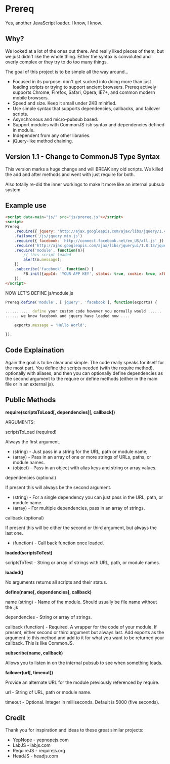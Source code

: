 Prereq
=============

Yes, another JavaScript loader. I know, I know.

Why?
-------

We looked at a lot of the ones out there. And really liked pieces of them, but we just didn't like the whole thing. Either
the syntax is convoluted and overly complex or they try to do too many things.

The goal of this project is to be simple all the way around...

* Focused in its purpose: don't get sucked into doing more than just loading scripts or trying to support ancient browsers. Prereq actively supports Chrome, Firefox, Safari, Opera, IE7+, and common modern mobile browsers.
* Speed and size. Keep it small under 2KB minified.
* Use simple syntax that supports dependencies, callbacks, and failover scripts.
* Asynchronous and micro-pubsub based.
* Support modules with CommonJS-ish syntax and dependencies defined in module.
* Independent from any other libraries.
* jQuery-like method chaining.

Version 1.1 - Change to CommonJS Type Syntax
-------

This version marks a huge change and will BREAK any old scripts. We killed the add and after methods and went with just require for both.

Also totally re-did the inner workings to make it more like an internal pubsub system.

Example use
-------

```html
<script data-main="js/" src="js/prereq.js"></script>
<script>
Prereq
	.require({ jquery: 'http://ajax.googleapis.com/ajax/libs/jquery/1.4.4/jquery.min.js' })
	.failover('/js/jquery.min.js')
	.require({ facebook: 'http://connect.facebook.net/en_US/all.js' })
	.require('http://ajax.googleapis.com/ajax/libs/jqueryui/1.8.13/jquery-ui.min.js', 'jquery')
	.require('module', function(m){
		// this script loaded
		alert(m.message);
	})
	.subscribe('facebook', function() {
		FB.init({appId: 'YOUR APP KEY', status: true, cookie: true, xfbml: true});
	});
</script>
```

NOW LET'S DEFINE js/module.js

```javascript
Prereq.define('module', ['jquery', 'facebook'], function(exports) {

........... define your custom code however you normally would ......
...... we know facebook and jquery have loaded now ....

	exports.message = 'Hello World';

});
```

Code Explaination
-------

Again the goal is to be clear and simple. The code really speaks for itself for the most part. You define the scripts needed (with the require method),
optionally with aliases, and then you can optionally define dependencies as the second argument to the require or define methods (either in the main file or in an external js).

Public Methods
-------

**require(scriptsToLoad[, dependencies][, callback])**

ARGUMENTS:

scriptsToLoad (required)

Always the first argument.

* (string) - Just pass in a string for the URL, path or module name;
* (array) - Pass in an array of one or more strings of URLs, paths, or module names.
* (object) - Pass in an object with alias keys and string or array values.

dependencies (optional)

If present this will always be the second argument.

* (string) - For a single dependency you can just pass in the URL, path, or module name.
* (array) - For multiple dependencies, pass in an array of strings.

callback (optional)

If present this will be either the second or third argument, but always the last one.

* (function) - Call back function once loaded.


**loaded(scriptsToTest)**

scriptsToTest - String or array of strings with URL, path, or module names.

**loaded()**

No arguments returns all scripts and their status.

**define(name[, dependencies], callback)**

name (string) - Name of the module. Should usually be file name without the .js

dependencies - String or array of strings.

callback (function) - Required. A wrapper for the code of your module. If present, either second or third argument but always last. Add exports as the argument to this method and add to it for what you want to be returned your callback. This is like CommonJS.

**subscribe(name, callback)**

Allows you to listen in on the internal pubsub to see when something loads.

**failover(url[, timeout])**

Provide an alternate URL for the module previously referenced by require.

url - String of URL, path or module name.

timeout - Optional. Integer in milliseconds. Default is 5000 (five seconds).


Credit
-------

Thank you for inspiration and ideas to these great similar projects:

* YepNope - yepnopejs.com
* LabJS - labjs.com
* RequireJS - requirejs.org
* HeadJS - headjs.com


